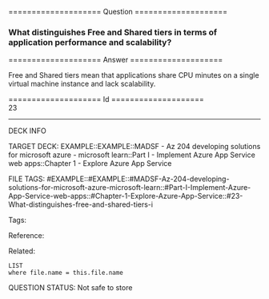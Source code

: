 ==================== Question ====================  

### What distinguishes Free and Shared tiers in terms of application performance and scalability?  

==================== Answer ====================  

Free and Shared tiers mean that applications share CPU minutes on a single virtual machine instance and lack scalability.

==================== Id ====================  
23

---

DECK INFO

TARGET DECK: EXAMPLE::EXAMPLE::MADSF - Az 204 developing solutions for microsoft azure - microsoft learn::Part I - Implement Azure App Service web apps::Chapter 1 - Explore Azure App Service

FILE TAGS: #EXAMPLE::#EXAMPLE::#MADSF-Az-204-developing-solutions-for-microsoft-azure-microsoft-learn::#Part-I-Implement-Azure-App-Service-web-apps::#Chapter-1-Explore-Azure-App-Service::#23-What-distinguishes-free-and-shared-tiers-i

Tags:

Reference:

Related:

```dataview
LIST
where file.name = this.file.name
```

QUESTION STATUS: Not safe to store
